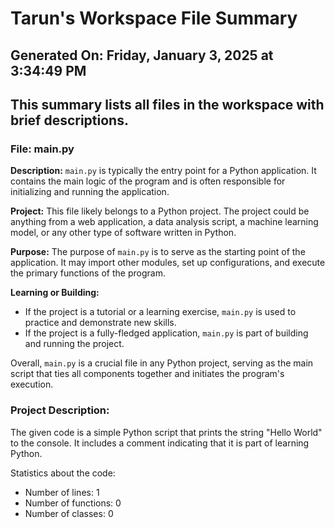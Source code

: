 # Tarun's Workspace File Summary
## Generated On: Friday, January 3, 2025 at 3:34:49 PM
This summary lists all files in the workspace with brief descriptions.
---
### File: main.py

**Description:**
`main.py` is typically the entry point for a Python application. It contains the main logic of the program and is often responsible for initializing and running the application.

**Project:**
This file likely belongs to a Python project. The project could be anything from a web application, a data analysis script, a machine learning model, or any other type of software written in Python.

**Purpose:**
The purpose of `main.py` is to serve as the starting point of the application. It may import other modules, set up configurations, and execute the primary functions of the program.

**Learning or Building:**
- If the project is a tutorial or a learning exercise, `main.py` is used to practice and demonstrate new skills.
- If the project is a fully-fledged application, `main.py` is part of building and running the project.

Overall, `main.py` is a crucial file in any Python project, serving as the main script that ties all components together and initiates the program's execution. 
### Project Description:
 The given code is a simple Python script that prints the string "Hello World" to the console. It includes a comment indicating that it is part of learning Python.

Statistics about the code:
- Number of lines: 1
- Number of functions: 0
- Number of classes: 0
